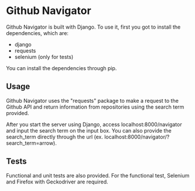 # Github Navigator

Github Navigator is built with Django. To use it, first you got to install the dependencies, which are:

* django
* requests
* selenium (only for tests)

You can install the dependencies through pip.

## Usage

Github Navigator uses the "requests" package to make a request to the Github API and return 
information from repositories using the search term provided.

After you start the server using Django, access localhost:8000/navigator and input the search term 
on the input box. You can also provide the search_term directly through the url 
(ex. localhost:8000/navigator/?search_term=arrow).

## Tests

Functional and unit tests are also provided. For the functional test, Selenium and Firefox with 
Geckodriver are required.